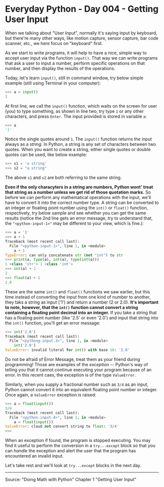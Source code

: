 # Everyday Python - Day 004 - Getting User Input

When we talking about "User Input", normally it's saying input by keyboard, but there're many other ways, like motion capture, sensor capture, bar code scanner, etc., we here focus on "keyboard" first.

As we start to write programs, it will help to have a nice, simple way to accept user input via the function `input()`. That way we can write programs that ask a user to input a number, perform specific operations on that number, and then display the results of the operations.

Today, let's learn `input()`, still in command window, try below simple example (still using Terminal in your computer):

```python
>>> a = input()
1
```

At first line, we call the `input()` function, which waits on the screen for user (you) to type something, as shown in line two, try type `1` or any other characters, and press `Enter`. The input provided is stored in variable `a`:

```python
>>> a
'1'
```

Notice the single quotes around `1`. The `input()` function returns the input always as a _string_. In Python, a string is any set of characters between two quotes. When you want to create a string, either single quotes or double quotes can be used, like below example:

```python
>>> s1 = 'a string'
>>> s2 = "a string"
```

The above `s1` and `s2` are both referring to the same string.

__Even if the only characyters in a string are numbers, Python wont' treat that string as a number unless we get rid of those quotation marks.__ So before we can perform any mathematical operations with the input, we'll have to convert it into the correct number type. A string can be converted to an integer or floating point number using the `int()` or `float()` function, respectively, try below sample and see whether you can get the same results (notice the 2nd line gets an error message, try to understand that, the `"<python-input-1>"` may be different to your view, which is fine.):

```python
>>> a = '1'
>>> a + 1
Traceback (most recent call last):
  File "<python-input-1>", line 1, in <module>
    a + 1
TypeError: can only concatenate str (not "int") to str
>>> print(a, type(a), int(a), type(int(a)))
1 <class 'str'> 1 <class 'int'>
>>> int(a) + 1
2
>>> float(a) + 1
2.0
```

These are the same `int()` and `float()` functions we saw earlier, but this time instead of converting the input from one kind of number to another, they taks a string as input ('1') and return a number (2 or 2.0). __It's important to note, however, that the `int()` function cannot convert a string containing a floating point decimal into an integer.__ If you take a string that has a floating point number (like '2.5' or even '2.0') and input that string into the `int()` function, you'll get an error message:

```python
>>> int('2.0')
Traceback (most recent call last):
  File "<pythong-input-3>", line 1, in <module>
    int('2.0')
ValueError: invalid literal for int() with base 10: '2.0'
```

Do not be afraid of Error Message, treat them as your friend during programming! Those are examples of the _exception_ -- Python's way of telling you that it cannot continue executing your program because of an error. In this recent caes, the exception is of the type `ValueError`.

Similarly, when you supply a fractional number such as `3/4` as an input, Python cannot convert it into an equivalent floating point number or integer. Once again, a `ValueError` exception is raised:

```python
>>> a = float(input())
3/4
Traceback (most recent call last):
  File "<python-input-4>", line 1, in <module>
    a = float(input())
ValueError: cloud not convert string to float: '3/4'
>>>
```

When an exception if found, the program is stopped executing. You may find it useful to perform the conversion in a `try...except` block so that you can _handle_ the exception and alert the user that the program has encountered an invalid input.

Let's take rest and we'll look at `try...except` blocks in the next day.

---

Source: "Doing Math with Python"  Chapter 1 "Getting User Input"